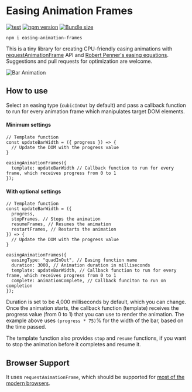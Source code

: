 # Easing Animation Frames

[![test](https://github.com/taisuke-j/easing-animation-frames/actions/workflows/test.yaml/badge.svg?branch=master&event=push)](https://github.com/taisuke-j/easing-animation-frames/actions/workflows/test.yaml)
[![npm version](https://badge.fury.io/js/easing-animation-frames.svg)](https://badge.fury.io/js/easing-animation-frames)
[![Bundle size](https://img.shields.io/bundlephobia/min/easing-animation-frames.svg)](https://bundlephobia.com/result?p=easing-animation-frames)

```
npm i easing-animation-frames
```

This is a tiny library for creating CPU-friendly easing animations with [requestAnimationFrame](https://developer.mozilla.org/en-US/docs/Web/API/window/requestAnimationFrame) API and [Robert Penner's easing equations](http://robertpenner.com/easing/). Suggestions and pull requests for optimization are welcome.

![Bar Animation](https://raw.githubusercontent.com/wiki/taisuke-j/easing-animation-frames/images/readme-bar.gif)

## How to use

Select an easing type (`cubicInOut` by default) and pass a callback function to run for every animation frame which manipulates target DOM elements.

#### Minimum settings

```
// Template function
const updateBarWidth = ({ progress }) => {
  // Update the DOM with the progress value
}

easingAnimationFrames({
  template: updateBarWidth // Callback function to run for every frame, which receives progress from 0 to 1
});
```

#### With optional settings

```
// Template function
const updateBarWidth = ({
  progress,
  stopFrames, // Stops the animation
  resumeFrames, // Resumes the animation
  restartFrames, // Restarts the animation
}) => {
  // Update the DOM with the progress value
}

easingAnimationFrames({
  easingType: "quadInOut", // Easing function name
  duration: 3000, // Animation duration in milliseconds
  template: updateBarWidth, // Callback function to run for every frame, which receives progress from 0 to 1
  complete: animationComplete, // Callback funciton to run on completion
});
```

Duration is set to be 4,000 milliseconds by default, which you can change. Once the animation starts, the callback function (template) receives the progress value (from 0 to 1) that you can use to render the animation. The example above uses `(progress * 75)`% for the width of the bar, based on the time passed.

The template function also provides `stop` and `resume` functions, if you want to stop the animation before it completes and resume it.

## Browser Support

It uses `requestAnimationFrame`, which should be supported for [most of the modern browsers](https://caniuse.com/#feat=requestanimationframe).
